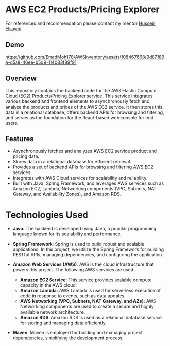 # AWS EC2 Products/Pricing Explorer

For references and recommendation please contact my mentor [Hussein Elsayed](https://www.linkedin.com/in/hussein-abdelwahed/)

## Demo

https://github.com/EmadMoh178/AWSInventory/assets/108467668/9d87189a-d5a8-46ee-b5d9-114083f89f91

## Overview

This repository contains the backend code for the AWS Elastic Compute Cloud (EC2) Products/Pricing Explorer service. This service integrates various backend and frontend elements to asynchronously fetch and analyze the products and prices of the AWS EC2 service. It then stores this data in a relational database, offers backend APIs for browsing and filtering, and serves as the foundation for the React-based web console for end users.

## Features

- Asynchronously fetches and analyzes AWS EC2 service product and pricing data.
- Stores data in a relational database for efficient retrieval.
- Provides a set of backend APIs for browsing and filtering AWS EC2 services.
- Integrates with AWS Cloud services for scalability and reliability.
- Built with Java, Spring Framework, and leverages AWS services such as Amazon EC2, Lambda, Networking components (VPC, Subnets, NAT Gateway, and Availability Zones), and Amazon RDS.

# Technologies Used

- **Java**: The backend is developed using Java, a popular programming language known for its scalability and performance.

- **Spring Framework**: Spring is used to build robust and scalable applications. In this project, we utilize the Spring Framework for building RESTful APIs, managing dependencies, and configuring the application.

- **Amazon Web Services (AWS)**: AWS is the cloud infrastructure that powers this project. The following AWS services are used:
  - **Amazon EC2 Service**: This service provides scalable compute capacity in the AWS cloud.
  - **Amazon Lambda**: AWS Lambda is used for serverless execution of code in response to events, such as data updates.
  - **AWS Networking (VPC, Subnets, NAT Gateway, and AZs)**: AWS Networking components are used to create a secure and highly available network architecture.
  - **Amazon RDS**: Amazon RDS is used as a relational database service for storing and managing data efficiently.

- **Maven**: Maven is employed for building and managing project dependencies, simplifying the development process.

